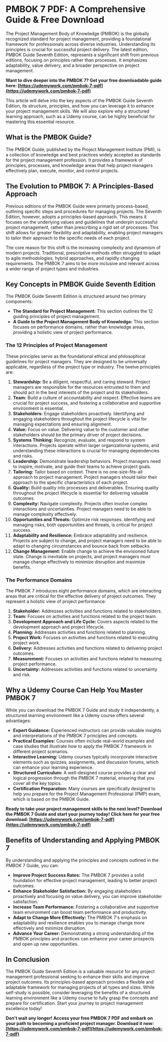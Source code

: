 # PMBOK 7 PDF: A Comprehensive Guide & Free Download

The Project Management Body of Knowledge (PMBOK) is the globally recognized standard for project management, providing a foundational framework for professionals across diverse industries. Understanding its principles is crucial for successful project delivery. The latest edition, PMBOK Guide Seventh Edition, represents a significant shift from previous editions, focusing on principles rather than processes. It emphasizes adaptability, value delivery, and a broader perspective on project management.

**Want to dive deeper into the PMBOK 7?  Get your free downloadable guide here: [https://udemywork.com/pmbok-7-pdf](https://udemywork.com/pmbok-7-pdf)**

This article will delve into the key aspects of the PMBOK Guide Seventh Edition, its structure, principles, and how you can leverage it to enhance your project management skills. We will also explore why a structured learning approach, such as a Udemy course, can be highly beneficial for mastering this essential resource.

## What is the PMBOK Guide?

The PMBOK Guide, published by the Project Management Institute (PMI), is a collection of knowledge and best practices widely accepted as standards for the project management profession.  It provides a framework of principles, processes, and knowledge areas that help project managers effectively plan, execute, monitor, and control projects.

## The Evolution to PMBOK 7: A Principles-Based Approach

Previous editions of the PMBOK Guide were primarily process-based, outlining specific steps and procedures for managing projects.  The Seventh Edition, however, adopts a principles-based approach. This means it focuses on the underlying values and guidelines that underpin successful project management, rather than prescribing a rigid set of processes. This shift allows for greater flexibility and adaptability, enabling project managers to tailor their approach to the specific needs of each project.

The core reason for this shift is the increasing complexity and dynamism of modern projects.  Traditional, prescriptive methods often struggled to adapt to agile methodologies, hybrid approaches, and rapidly changing requirements.  The PMBOK 7 aims to be more inclusive and relevant across a wider range of project types and industries.

## Key Concepts in PMBOK Guide Seventh Edition

The PMBOK Guide Seventh Edition is structured around two primary components:

*   **The Standard for Project Management:** This section outlines the 12 guiding principles of project management.
*   **A Guide to the Project Management Body of Knowledge:** This section focuses on performance domains, rather than knowledge areas, providing a holistic view of project performance.

### The 12 Principles of Project Management

These principles serve as the foundational ethical and philosophical guidelines for project managers. They are designed to be universally applicable, regardless of the project type or industry. The twelve principles are:

1.  **Stewardship:** Be a diligent, respectful, and caring steward.  Project managers are responsible for the resources entrusted to them and should act in the best interests of the project and its stakeholders.
2.  **Team:** Build a culture of accountability and respect.  Effective teams are crucial for project success, and fostering a collaborative and supportive environment is essential.
3.  **Stakeholders:** Engage stakeholders proactively.  Identifying and engaging stakeholders throughout the project lifecycle is vital for managing expectations and ensuring alignment.
4.  **Value:** Focus on value.  Delivering value to the customer and other stakeholders should be the primary driver of project decisions.
5.  **Systems Thinking:** Recognize, evaluate, and respond to system interactions. Projects operate within larger organizational systems, and understanding these interactions is crucial for managing dependencies and risks.
6.  **Leadership:** Demonstrate leadership behaviors. Project managers need to inspire, motivate, and guide their teams to achieve project goals.
7.  **Tailoring:** Tailor based on context.  There is no one-size-fits-all approach to project management. Project managers should tailor their approach to the specific characteristics of each project.
8.  **Quality:** Build quality into processes and deliverables.  Ensuring quality throughout the project lifecycle is essential for delivering valuable outcomes.
9.  **Complexity:** Navigate complexity.  Projects often involve complex interactions and uncertainties. Project managers need to be able to manage complexity effectively.
10. **Opportunities and Threats:** Optimize risk responses. Identifying and managing risks, both opportunities and threats, is critical for project success.
11. **Adaptability and Resilience:** Embrace adaptability and resilience.  Projects are subject to change, and project managers need to be able to adapt to changing circumstances and bounce back from setbacks.
12. **Change Management:** Enable change to achieve the envisioned future state.  Change is inevitable on projects, and project managers must manage change effectively to minimize disruption and maximize benefits.

### The Performance Domains

The PMBOK 7 introduces eight performance domains, which are interacting areas that are critical for the effective delivery of project outcomes. They represent a holistic view of project performance:

1.  **Stakeholder:**  Addresses activities and functions related to stakeholders.
2.  **Team:**  Focuses on activities and functions related to the project team.
3.  **Development Approach and Life Cycle:** Covers aspects related to the development approach and project lifecycle.
4.  **Planning:**  Addresses activities and functions related to planning.
5.  **Project Work:**  Focuses on activities and functions related to executing project work.
6.  **Delivery:** Addresses activities and functions related to delivering project outcomes.
7.  **Measurement:** Focuses on activities and functions related to measuring project performance.
8.  **Uncertainty:**  Addresses activities and functions related to uncertainty and risk.

##  Why a Udemy Course Can Help You Master PMBOK 7

While you can download the PMBOK 7 Guide and study it independently, a structured learning environment like a Udemy course offers several advantages:

*   **Expert Guidance:**  Experienced instructors can provide valuable insights and interpretations of the PMBOK 7 principles and concepts.
*   **Practical Examples:** Courses often include real-world examples and case studies that illustrate how to apply the PMBOK 7 framework in different project scenarios.
*   **Interactive Learning:**  Udemy courses typically incorporate interactive elements such as quizzes, assignments, and discussion forums, which can enhance your learning experience.
*   **Structured Curriculum:** A well-designed course provides a clear and logical progression through the PMBOK 7 material, ensuring that you cover all the key topics.
*   **Certification Preparation:** Many courses are specifically designed to help you prepare for the Project Management Professional (PMP) exam, which is based on the PMBOK Guide.

**Ready to take your project management skills to the next level? Download the PMBOK 7 Guide and start your journey today!  Click here for your free download: [https://udemywork.com/pmbok-7-pdf](https://udemywork.com/pmbok-7-pdf)**

##  Benefits of Understanding and Applying PMBOK 7

By understanding and applying the principles and concepts outlined in the PMBOK 7 Guide, you can:

*   **Improve Project Success Rates:** The PMBOK 7 provides a solid foundation for effective project management, leading to better project outcomes.
*   **Enhance Stakeholder Satisfaction:**  By engaging stakeholders proactively and focusing on value delivery, you can improve stakeholder satisfaction.
*   **Increase Team Performance:** Fostering a collaborative and supportive team environment can boost team performance and productivity.
*   **Adapt to Change More Effectively:** The PMBOK 7's emphasis on adaptability and resilience enables you to manage change more effectively and minimize disruption.
*   **Advance Your Career:**  Demonstrating a strong understanding of the PMBOK principles and practices can enhance your career prospects and open up new opportunities.

## In Conclusion

The PMBOK Guide Seventh Edition is a valuable resource for any project management professional seeking to enhance their skills and improve project outcomes. Its principles-based approach provides a flexible and adaptable framework for managing projects of all types and sizes.  While self-study is possible, consider leveraging the benefits of a structured learning environment like a Udemy course to fully grasp the concepts and prepare for certification.  Start your journey to project management excellence today!

**Don't wait any longer! Access your free PMBOK 7 PDF and embark on your path to becoming a proficient project manager.  Download it now: [https://udemywork.com/pmbok-7-pdf](https://udemywork.com/pmbok-7-pdf)**
